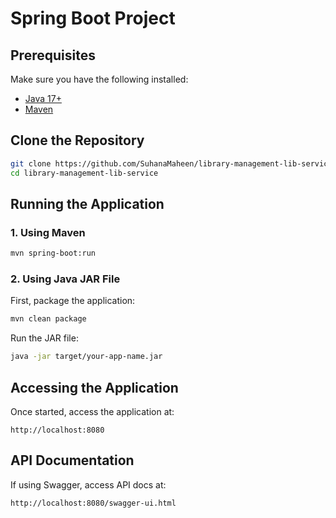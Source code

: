 # Spring Boot Project

## Prerequisites
Make sure you have the following installed:
- [Java 17+](https://www.oracle.com/java/technologies/javase-downloads.html)
- [Maven](https://maven.apache.org/download.cgi)

## Clone the Repository
```sh
git clone https://github.com/SuhanaMaheen/library-management-lib-service.git
cd library-management-lib-service
```

## Running the Application

### 1. Using Maven 
```sh
mvn spring-boot:run
```

### 2. Using Java JAR File
First, package the application:
```sh
mvn clean package
```
Run the JAR file:
```sh
java -jar target/your-app-name.jar
```

## Accessing the Application
Once started, access the application at:
```
http://localhost:8080
```

## API Documentation
If using Swagger, access API docs at:
```
http://localhost:8080/swagger-ui.html
```

